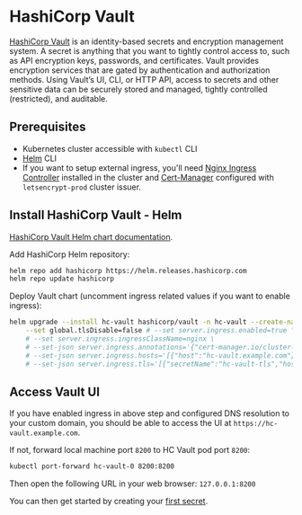 # HashiCorp Vault

[HashiCorp Vault](https://developer.hashicorp.com/vault/docs/what-is-vault) is an identity-based secrets and encryption management system. A secret is anything that you want to tightly control access to, such as API encryption keys, passwords, and certificates. Vault provides encryption services that are gated by authentication and authorization methods. Using Vault’s UI, CLI, or HTTP API, access to secrets and other sensitive data can be securely stored and managed, tightly controlled (restricted), and auditable.

## Prerequisites

- Kubernetes cluster accessible with `kubectl` CLI
- [Helm](https://helm.sh/docs/intro/install/) CLI
- If you want to setup external ingress, you'll need [Nginx Ingress Controller](https://kubernetes.github.io/ingress-nginx/deploy/) installed in the cluster and [Cert-Manager](/kubernetes/ops/cert-manager) configured with `letsencrypt-prod` cluster issuer.

## Install HashiCorp Vault - Helm

[HashiCorp Vault Helm chart documentation](https://developer.hashicorp.com/vault/docs/platform/k8s/helm).

Add HashiCorp Helm repository:

```sh
helm repo add hashicorp https://helm.releases.hashicorp.com
helm repo update hashicorp
```

Deploy Vault chart (uncomment ingress related values if you want to enable ingress):

```sh
helm upgrade --install hc-vault hashicorp/vault -n hc-vault --create-namespace \
    --set global.tlsDisable=false # --set server.ingress.enabled=true \
    # --set server.ingress.ingressClassName=nginx \
    # --set-json server.ingress.annotations='{"cert-manager.io/cluster-issuer":"letsencrypt-prod"}' \
    # --set-json server.ingress.hosts='[{"host":"hc-vault.example.com"}]'\
    # --set-json server.ingress.tls='[{"secretName":"hc-vault-tls","hosts":["hc-vault.example.com"]}]'
```

## Access Vault UI

If you have enabled ingress in above step and configured DNS resolution to your custom domain, you should be able to access the UI at `https://hc-vault.example.com`.

If not, forward local machine port `8200` to HC Vault pod port `8200`:

```sh
kubectl port-forward hc-vault-0 8200:8200
```

Then open the following URL in your web browser: `127.0.0.1:8200`

You can then get started by creating your [first secret](https://developer.hashicorp.com/vault/tutorials/getting-started/getting-started-first-secret).
